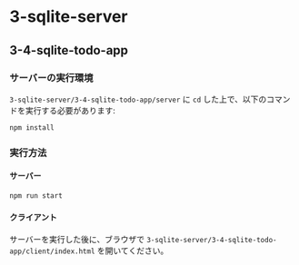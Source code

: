 # 3-sqlite-server
## 3-4-sqlite-todo-app
### サーバーの実行環境
`3-sqlite-server/3-4-sqlite-todo-app/server` に `cd` した上で、以下のコマンドを実行する必要があります:
```bash
npm install
```

### 実行方法
#### サーバー
```bash
npm run start
```

#### クライアント
サーバーを実行した後に、ブラウザで `3-sqlite-server/3-4-sqlite-todo-app/client/index.html` を開いてください。
